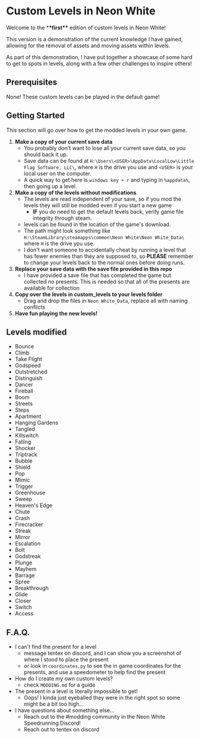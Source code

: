 # Custom Levels in Neon White

Welcome to the \***\*first\*\*** edition of custom levels in Neon White!

This version is a demonstration of the current knowledge I have gained, allowing for the removal of assets and moving assets within levels.

As part of this demonstration, I have put together a showcase of some hard to get to spots in levels, along with a few other challenges to inspire others!

## Prerequisites

None! These custom levels can be played in the default game!

## Getting Started

This section will go over how to get the modded levels in your own game.

1. **Make a copy of your current save data**
   - You probably don't want to lose all your current save data, so you should back it up.
   - Save data can be found at `H:\Users\<USER>\AppData\LocalLow\Little Flag Software, LLC\`, where `H` is the drive you use and `<USER>` is your local user on the computer.
   - A quick way to get here is `windows key + r` and typing in `%appdata%`, then going up a level.
2. **Make a copy of the levels without modifications**
   - The levels are read independent of your save, so if you mod the levels they will still be modded even if you start a new game
     - **IF** you do need to get the default levels back, verify game file integrity through steam.
   - levels can be found in the location of the game's download.
   - The path might look something like `H:\SteamLibrary\steamapps\common\Neon White\Neon White_Data\` where `H` is the drive you use.
   - I don't want someone to accidentally cheat by running a level that has fewer enemies than they are supposed to, so **PLEASE** remember to change your levels back to the normal ones before doing runs.
3. **Replace your save data with the save file provided in this repo**
   - I have provided a save file that has completed the game but collected no presents. This is needed so that all of the presents are available for collection
4. **Copy over the levels in custom_levels to your levels folder**
   - Drag and drop the files in `Neon White_Data`, replace all with naming conflicts
5. **Have fun playing the new levels!**

## Levels modified

- Bounce
- Climb
- Take Flight
- Godspeed
- Outstretched
- Distinguish
- Dancer
- Fireball
- Boom
- Streets
- Steps
- Apartment
- Hanging Gardens
- Tangled
- Killswitch
- Falling
- Shocker
- Triptrack
- Bubble
- Shield
- Pop
- Mimic
- Trigger
- Greenhouse
- Sweep
- Heaven's Edge
- Chute
- Crash
- Firecracker
- Streak
- Mirror
- Escalation
- Bolt
- Godstreak
- Plunge
- Mayhem
- Barrage
- Spree
- Breakthrough
- Glide
- Closer
- Switch
- Access

## F.A.Q.

- I can't find the present for a level
  - message tentex on discord, and I can show you a screenshot of where I stood to place the present
  - or look in `coordinates.py` to see the in game coordinates for the presents, and use a speedometer to help find the present
- How do I create my own custom levels?
  - check `MODDING.md` for a guide
- The present in a level is literally impossible to get!
  - Oops! I kinda just eyeballed they were in the right spot so some might be a bit too high...
- I have questions about something else...
  - Reach out to the #modding community in the Neon White Speedrunning Discord!
  - Reach out to tentex on discord
